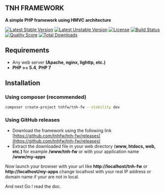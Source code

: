 ## TNH FRAMEWORK
**A simple PHP framework using HMVC architecture**

[![Latest Stable Version](https://poser.pugx.org/tnhfw/tnh-fw/v/stable)](https://packagist.org/packages/tnhfw/tnh-fw)
[![Latest Unstable Version](https://poser.pugx.org/tnhfw/tnh-fw/v/unstable)](https://packagist.org/packages/tnhfw/tnh-fw)
[![License](https://poser.pugx.org/tnhfw/tnh-fw/license)](https://packagist.org/packages/tnhfw/tnh-fw)
[![Build Status](https://img.shields.io/travis/tnhfw/tnh-fw/1.0.0-dev.svg?style=flat-square)](https://travis-ci.com/tnhfw/tnh-fw)
[![Quality Score](https://img.shields.io/scrutinizer/g/tnhfw/tnh-fw.svg?style=flat-square)](https://scrutinizer-ci.com/g/tnhfw/tnh-fw)
[![Total Downloads](https://poser.pugx.org/tnhfw/tnh-fw/downloads)](https://packagist.org/packages/tnhfw/tnh-fw)

## Requirements

 - Any web server **(Apache, nginx, lighttp, etc.)**
 - **PHP >= 5.4**, **PHP 7**

## Installation 
### Using composer (recommended)
```bash
composer create-project tnhfw/tnh-fw --stability dev
```
### Using GitHub releases
 - Download the framework using the following link [https://github.com/tnhfw/tnh-fw/releases](https://github.com/tnhfw/tnh-fw/releases)
 - Extract the downloaded file in your web directory (**www, htdocs, web, etc.)** for example **/www/tnh-fw** or with your application name **/www/my-apps**

Now launch your browser with your url like **http://localhost/tnh-fw** or **http://localhost/my-apps** change localhost with your real IP address or domain name if your are not in local.

And next Go ! read the doc.
